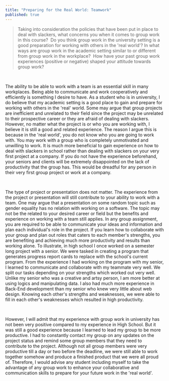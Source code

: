 ```yaml
---
title: "Preparing for the Real World: Teamwork"
published: true
---
```

> Taking into consideration the policies that have been put in place to deal with slackers, what concerns you when it comes to group work in this course?  Do you think group work in the university setting is a good preparation for working with others in the 'real world'? In what ways are group work in the academic setting similar to or different from group work in the workplace?  How have your past group work experiences (positive or negative) shaped your attitude towards group work?

<br />

The ability to be able to work with a team is an essential skill in many workplaces. Being able to communicate and work cooperatively and efficiently is something I desire to have. As a student who is in university, I do believe that my academic setting is a good place to gain and prepare for working with others in the 'real' world. Some may argue that group projects are inefficient and unrelated to their field since the project may be unrelated to their prospective career or they are afraid of dealing with slackers. However, no matter what the project is or who you are working with, I believe it is still a good and related experience. The reason I argue this is because in the 'real world', you do not know who you are going to work with. You may work with a group who is completely unmotivated and unwilling to work. It is much more beneficial to gain experience on how to deal with slackers in school rather than dealing with slackers on your very first project at a company. If you do not have the experience beforehand, your seniors and clients will be extremely disappointed on the lack of productivity that the group has. This would be dreadful for any person in their very first group project or work at a company.

<br />

The type of project or presentation does not matter. The experience from the project or presentation will still contribute to your ability to work with a team. One may argue that a presentation on some random topic such as gender equality has no relation with working on a software. The topic may not be the related to your desired career or field but the benefits and experience on working with a team still applies. In any group assignment, you are required to be able to communicate your ideas and information and plan each individual's role in the project. If you learn how to collaborate with your group and plan out roles that caters to each member's strengths, you are benefiting and achieving much more productivity and results than working alone. To illustrate, in high school I once worked on a semester long project with a senior. We were tasked in creating a program that generates progress report cards to replace with the school's current program. From the experience I had working on the program with my senior, I learned to communicate and collaborate with my teammate very well. We split our tasks depending on your strengths which worked out very well. Unlike my senior who was a creative and artsy person, I am more better at using logics and manipulating data. I also had much more experience in Back-End development than my senior who knew very little about web design. Knowing each other's strengths and weaknesses, we were able to fill in each other's weaknesses which resulted in high productivity.

<br />

However, I will admit that my experience with group work in university has not been very positive compared to my experience in High School. But it was still a good experience because I learned to lead my group to be more productive. I had to constantly contact my group on any updates on the project status and remind some group members that they need to contribute to the project. Although not all group members were very productive till a day or two before the deadline, we were still able to work together somehow and produce a finished product that we were all proud of. Therefore, I would advise any student including myself to take the advantage of any group work to enhance your collaborative and communication skills to prepare for your future work in the 'real world'.
